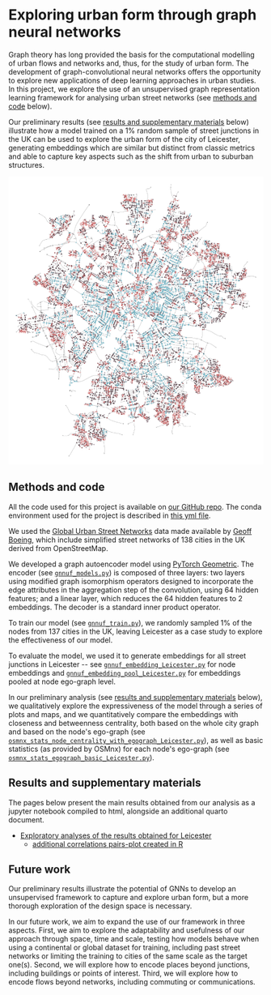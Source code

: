 # Exploring urban form through graph neural networks

Graph theory has long provided the basis for the computational modelling of urban flows and networks and, thus, for the study of urban form. The development of graph-convolutional neural networks offers the opportunity to explore new applications of deep learning approaches in urban studies. In this project, we explore the use of an unsupervised graph representation learning framework for analysing urban street networks (see [methods and code](#methods-code) below). 

Our preliminary results (see [results and supplementary materials](#results-supplementary) below) illustrate how a model trained on a 1% random sample of street junctions in the UK can be used to explore the urban form of the city of Leicester, generating embeddings which are similar but distinct from classic metrics and able to capture key aspects such as the shift from urban to suburban structures. 

![Bivariate map illustrating the embeddings obtained for street junctions in Leicester](docs/images/leicester-1864_emb_gnnuf_model_v0-5_map-bivariate.png)



## Methods and code

All the code used for this project is available on [our GitHub repo](https://github.com/sdesabbata/gnn-urban-form). The conda environment used for the project is described in [this yml file](https://github.com/sdesabbata/gnn-urban-form/blob/main/utils/conda-env_gnn-urban-form.yml).

We used the [Global Urban Street Networks](https://dataverse.harvard.edu/dataverse/global-urban-street-networks/) data made available by [Geoff Boeing](https://geoffboeing.com/), which include simplified street networks of 138 cities in the UK derived from OpenStreetMap. 

We developed a graph autoencoder model using [PyTorch Geometric](https://pytorch-geometric.readthedocs.io/en/latest/). The encoder (see [`gnnuf_models.py`](https://github.com/sdesabbata/gnn-urban-form/blob/main/code/gnnuf_models.py)) is composed of three layers: two layers using modified graph isomorphism operators designed to incorporate the edge attributes in the aggregation step of the convolution, using 64 hidden features; and a linear layer, which reduces the 64 hidden features to 2 embeddings.  The decoder is a standard inner product operator. 

To train our model (see [`gnnuf_train.py`](https://github.com/sdesabbata/gnn-urban-form/blob/main/code/gnnuf_train.py)), we randomly sampled 1\% of the nodes from 137 cities in the UK, leaving Leicester as a case study to explore the effectiveness of our model.

To evaluate the model, we used it to generate embeddings for all street junctions in Leicester -- see [`gnnuf_embedding_Leicester.py`](https://github.com/sdesabbata/gnn-urban-form/blob/main/code/gnnuf_embedding_Leicester.py) for node embeddings and [`gnnuf_embedding_pool_Leicester.py`](https://github.com/sdesabbata/gnn-urban-form/blob/main/code/gnnuf_embedding_pool_Leicester.py) for embeddings pooled at node ego-graph level. 

In our preliminary analysis (see [results and supplementary materials](#results-supplementary) below), we qualitatively explore the expressiveness of the model through a series of plots and maps, and we quantitatively compare the embeddings with closeness and betweenness centrality, both based on the whole city graph and based on the node's ego-graph (see [`osmnx_stats_node_centrality_with_egograph_Leicester.py`](https://github.com/sdesabbata/gnn-urban-form/blob/main/code/osmnx_stats_node_centrality_with_egograph_Leicester.py)), as well as basic statistics (as provided by OSMnx) for each node's ego-graph (see [`osmnx_stats_egograph_basic_Leicester.py`](https://github.com/sdesabbata/gnn-urban-form/blob/main/code/osmnx_stats_egograph_basic_Leicester.py)).



## Results and supplementary materials

The pages below present the main results obtained from our analysis as a jupyter notebook compiled to html, alongside an additional quarto document.

- [Exploratory analyses of the results obtained for Leicester](gnnuf_exploratory_analysis_v0-5-emb_Leicester.html)
  - [additional correlations pairs-plot created in R](gnnuf_exploratory_analysis_v0-5-emb_Leicester_correlations.html)



## Future work

Our preliminary results illustrate the potential of GNNs to develop an unsupervised framework to capture and explore urban form, but a more thorough exploration of the design space is necessary.

In our future work, we aim to expand the use of our framework in three aspects. First, we aim to explore the adaptability and usefulness of our approach through space, time and scale, testing how models behave when using a continental or global dataset for training, including past street networks  or limiting the training to cities of the same scale as the target one(s). Second, we will explore how to encode places beyond junctions, including buildings or points of interest. Third, we will explore how to encode flows beyond networks, including commuting or communications.
